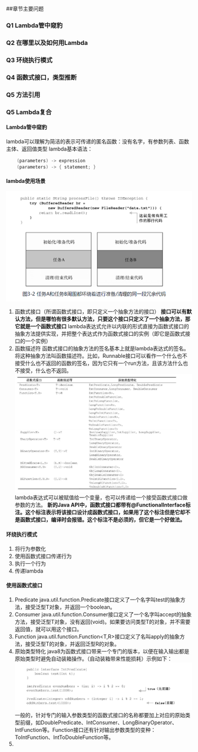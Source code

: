 ##章节主要问题
### Q1 Lambda管中窥豹
### Q2 在哪里以及如何用Lambda
### Q3 环绕执行模式
### Q4 函数式接口，类型推断
### Q5 方法引用
### Q5 Lambda复合

#### Lambda管中窥豹
lambda可以理解为简洁的表示可传递的匿名函数：没有名字，有参数列表、函数主体、返回值类型
lambda基本语法：
```java
    (parameters) -> expression
    (parameters) -> { statement; }
```

#### lambda使用场景
![img.png](surround_example.png)
1. 函数式接口（所谓函数式接口，即只定义一个抽象方法的接口） **接口可以有默认方法，但是哪怕有很多默认方法，只要这个接口只定义了一个抽象方法，那它就是一个函数式接口**
   lambda表达式允许以内联的形式直接为函数式接口的抽象方法提供实现，并把整个表达式作为函数式接口的实例（即它是函数式接口的一个实例）
2. 函数描述符
    函数式接口的抽象方法的签名基本上就是lambda表达式的签名。将这种抽象方法叫函数描述符。比如，Runnable接口可以看作一个什么也不接受什么也不返回的函数的签名，因为它只有一个run方法，且该方法什么也不接受，什么也不返回。
    ![avatar](general_functional_interface.png)
    lambda表达式可以被赋值给一个变量，也可以传递给一个接受函数式接口做参数的方法。
   **新的Java API中，函数式接口都带有@FunctionalInterface标注。这个标注表示将该接口设计成函数式接口，如果用了这个标注但是它却不是函数式接口，编译时会报错。这个标注不是必须的，但它是一个好做法。**

#### 环绕执行模式
1. 将行为参数化
2. 使用函数式接口传递行为
3. 执行一个行为
4. 传递lambda

#### 使用函数式接口
1. Predicate
    java.util.function.Predicate<T>接口定义了一个名字叫test的抽象方法，接受泛型T对象，并返回一个boolean。
2. Consumer 
    java.util.function.Consumer<T>接口定义了一个名字叫accept的抽象方法，接受泛型T对象，没有返回(void)。如果要访问类型T的对象，并不需要返回值，就可以用这个接口。
3. Function
   java.util.function.Function<T,R>接口定义了名叫apply的抽象方法，接受泛型T的对象，并返回泛型R的对象。
4. 原始类型特化
    java8为函数式接口带来一个专门的版本，以便在输入输出都是原始类型时避免自动装箱操作。（自动装箱带来性能损耗）示例如下：
    ![img.png](source_type_specify.png)
    一般的，针对专门的输入参数类型的函数式接口的名称都要加上对应的原始类型前缀，如DoublePredicate、IntConsumer、LongBinaryOperator、IntFunction等。Function接口还有针对输出参数类型的变种：ToIntFunction<T>、IntToDoubleFunction等。
5. 

